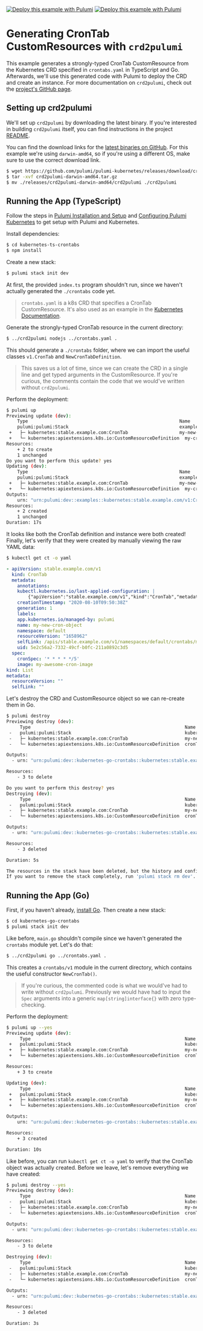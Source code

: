 [![Deploy this example with Pulumi](https://www.pulumi.com/images/deploy-with-pulumi/dark.svg)](https://app.pulumi.com/new?template=https://github.com/pulumi/examples/blob/master/crd2pulumi-crontabs/kubernetes-ts-crontabs/index.ts#gh-light-mode-only)
[![Deploy this example with Pulumi](https://www.pulumi.com/images/deploy-with-pulumi/light.svg)](https://app.pulumi.com/new?template=https://github.com/pulumi/examples/blob/master/crd2pulumi-crontabs/kubernetes-ts-crontabs/index.ts#gh-dark-mode-only)

# Generating CronTab CustomResources with `crd2pulumi`

This example generates a strongly-typed CronTab CustomResource from the Kubernetes CRD specified in `crontabs.yaml` in TypeScript and Go. Afterwards, we'll use this generated code with Pulumi to deploy the CRD and create an instance. For more documentation on `crd2pulumi`, check out the [project's GitHub page](https://github.com/pulumi/pulumi-kubernetes/tree/master/provider/cmd/crd2pulumi).

## Setting up crd2pulumi

We'll set up `crd2pulumi` by downloading the latest binary. If you're interested in building `crd2pulumi` itself, you can find instructions in the project [README](https://github.com/pulumi/pulumi-kubernetes/tree/master/provider/cmd/crd2pulumi).

You can find the download links for the [latest binaries on GitHub](https://github.com/pulumi/pulumi-kubernetes/releases/tag/crd2pulumi/v1.0.0). For this example we're using `darwin-amd64`, so if you're using a different OS, make sure to use the correct download link.

```bash
$ wget https://github.com/pulumi/pulumi-kubernetes/releases/download/crd2pulumi%2Fv1.0.0/crd2pulumi-darwin-amd64.tar.gz
$ tar -xvf crd2pulumi-darwin-amd64.tar.gz
$ mv ./releases/crd2pulumi-darwin-amd64/crd2pulumi ./crd2pulumi
```

## Running the App (TypeScript)

Follow the steps in [Pulumi Installation and Setup](https://www.pulumi.com/docs/get-started/install/) and [Configuring Pulumi
Kubernetes](https://www.pulumi.com/docs/intro/cloud-providers/kubernetes/setup/) to get setup with Pulumi and Kubernetes.

Install dependencies:

```bash
$ cd kubernetes-ts-crontabs
$ npm install
```

Create a new stack:

```bash
$ pulumi stack init dev
```

At first, the provided `index.ts` program shouldn't run, since we haven't actually generated the `./crontabs` code yet.

> `crontabs.yaml` is a k8s CRD that specifies a CronTab CustomResource. It's also used as an example in the [Kubernetes Documentation](https://kubernetes.io/docs/tasks/extend-kubernetes/custom-resources/custom-resource-definitions/).

Generate the strongly-typed CronTab resource in the current directory:

```bash
$ ../crd2pulumi nodejs ../crontabs.yaml .
```

This should generate a `./crontabs` folder, where we can import the useful classes `v1.CronTab` and `NewCronTabDefinition`.
> This saves us a lot of time, since we can create the CRD in a single line and get typed arguments in the CustomResource. If you're curious, the comments contain the code that we would've written without `crd2pulumi`.

Perform the deployment:

```bash
$ pulumi up
Previewing update (dev):
 	Type                                                     	Name               	Plan
 	pulumi:pulumi:Stack                                      	examples-dev
 +   ├─ kubernetes:stable.example.com:CronTab                 	my-new-cron-object 	create
 +   └─ kubernetes:apiextensions.k8s.io:CustomResourceDefinition  my-crontab-definition  create
Resources:
	+ 2 to create
	1 unchanged
Do you want to perform this update? yes
Updating (dev):
 	Type                                                     	Name               	Status
 	pulumi:pulumi:Stack                                      	examples-dev
 +   ├─ kubernetes:stable.example.com:CronTab                 	my-new-cron-object 	created
 +   └─ kubernetes:apiextensions.k8s.io:CustomResourceDefinition  my-crontab-definition  created
Outputs:
	urn: "urn:pulumi:dev::examples::kubernetes:stable.example.com/v1:CronTab::my-new-cron-object"
Resources:
	+ 2 created
	1 unchanged
Duration: 17s
```

It looks like both the CronTab definition and instance were both created! Finally, let's verify that they were created
by manually viewing the raw YAML data:

```bash
$ kubectl get ct -o yaml
```

```yaml
- apiVersion: stable.example.com/v1
  kind: CronTab
  metadata:
	annotations:
  	kubectl.kubernetes.io/last-applied-configuration: |
    	{"apiVersion":"stable.example.com/v1","kind":"CronTab","metadata":{"labels":{"app.kubernetes.io/managed-by":"pulumi"},"name":"my-new-cron-object"},"spec":{"cronSpec":"* * * * */5","image":"my-awesome-cron-image"}}
	creationTimestamp: "2020-08-10T09:50:38Z"
	generation: 1
	labels:
  	app.kubernetes.io/managed-by: pulumi
	name: my-new-cron-object
	namespace: default
	resourceVersion: "1658962"
	selfLink: /apis/stable.example.com/v1/namespaces/default/crontabs/my-new-cron-object
	uid: 5e2c56a2-7332-49cf-b0fc-211a0892c3d5
  spec:
	cronSpec: '* * * * */5'
	image: my-awesome-cron-image
kind: List
metadata:
  resourceVersion: ""
  selfLink: ""
```

Let's destroy the CRD and CustomResource object so we can re-create them in Go.

```bash
$ pulumi destroy
Previewing destroy (dev):
     Type                                                         Name                        Plan
 -   pulumi:pulumi:Stack                                          kubernetes-go-crontabs-dev  delete
 -   ├─ kubernetes:stable.example.com:CronTab                     my-new-cron-object          delete
 -   └─ kubernetes:apiextensions.k8s.io:CustomResourceDefinition  cronTabDef                  delete

Outputs:
  - urn: "urn:pulumi:dev::kubernetes-go-crontabs::kubernetes:stable.example.com/v1:CronTab::my-new-cron-object"

Resources:
    - 3 to delete

Do you want to perform this destroy? yes
Destroying (dev):
     Type                                                         Name                        Status
 -   pulumi:pulumi:Stack                                          kubernetes-go-crontabs-dev  deleted
 -   ├─ kubernetes:stable.example.com:CronTab                     my-new-cron-object          deleted
 -   └─ kubernetes:apiextensions.k8s.io:CustomResourceDefinition  cronTabDef                  deleted

Outputs:
  - urn: "urn:pulumi:dev::kubernetes-go-crontabs::kubernetes:stable.example.com/v1:CronTab::my-new-cron-object"

Resources:
    - 3 deleted

Duration: 5s

The resources in the stack have been deleted, but the history and configuration associated with the stack are still maintained.
If you want to remove the stack completely, run 'pulumi stack rm dev'.
```

## Running the App (Go)

First, if you haven't already, [install Go](https://golang.org/doc/install). Then create a new stack:

```bash
$ cd kubernetes-go-crontabs
$ pulumi stack init dev
```

Like before, `main.go` shouldn't compile since we haven't generated the `crontabs` module yet. Let's do that:

```bash
$ ../crd2pulumi go ../crontabs.yaml .
```

This creates a `crontabs/v1` module in the current directory, which contains the useful constructor `NewCronTab()`.

> If you're curious, the commented code is what we would've had to write without `crd2pulumi`. Previously we would have had to input the `Spec` arguments into a generic `map[string]interface{}` with zero type-checking.

Perform the deployment:

```bash
$ pulumi up --yes
Previewing update (dev):
     Type                                                         Name                        Plan
 +   pulumi:pulumi:Stack                                          kubernetes-go-crontabs-dev  create
 +   ├─ kubernetes:stable.example.com:CronTab                     my-new-cron-object          create
 +   └─ kubernetes:apiextensions.k8s.io:CustomResourceDefinition  cronTabDef                  create

Resources:
    + 3 to create

Updating (dev):
     Type                                                         Name                        Status
 +   pulumi:pulumi:Stack                                          kubernetes-go-crontabs-dev  created
 +   ├─ kubernetes:stable.example.com:CronTab                     my-new-cron-object          created
 +   └─ kubernetes:apiextensions.k8s.io:CustomResourceDefinition  cronTabDef                  created

Outputs:
    urn: "urn:pulumi:dev::kubernetes-go-crontabs::kubernetes:stable.example.com/v1:CronTab::my-new-cron-object"

Resources:
    + 3 created

Duration: 10s
```

Like before, you can run `kubectl get ct -o yaml` to verify that the CronTab object was actually created. Before we leave, let's remove everything we have created:

```bash
$ pulumi destroy --yes
Previewing destroy (dev):
     Type                                                         Name                        Plan
 -   pulumi:pulumi:Stack                                          kubernetes-go-crontabs-dev  delete
 -   ├─ kubernetes:stable.example.com:CronTab                     my-new-cron-object          delete
 -   └─ kubernetes:apiextensions.k8s.io:CustomResourceDefinition  cronTabDef                  delete

Outputs:
  - urn: "urn:pulumi:dev::kubernetes-go-crontabs::kubernetes:stable.example.com/v1:CronTab::my-new-cron-object"

Resources:
    - 3 to delete

Destroying (dev):
     Type                                                         Name                        Status
 -   pulumi:pulumi:Stack                                          kubernetes-go-crontabs-dev  deleted
 -   ├─ kubernetes:stable.example.com:CronTab                     my-new-cron-object          deleted
 -   └─ kubernetes:apiextensions.k8s.io:CustomResourceDefinition  cronTabDef                  deleted

Outputs:
  - urn: "urn:pulumi:dev::kubernetes-go-crontabs::kubernetes:stable.example.com/v1:CronTab::my-new-cron-object"

Resources:
    - 3 deleted

Duration: 3s
```
